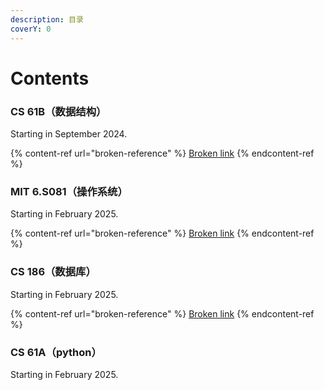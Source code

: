 ```yaml
---
description: 目录
coverY: 0
---
```


# Contents

### CS 61B（数据结构）

Starting in September 2024.

{% content-ref url="broken-reference" %}
[Broken link](broken-reference)
{% endcontent-ref %}

### MIT 6.S081（操作系统）

Starting in February 2025.

{% content-ref url="broken-reference" %}
[Broken link](broken-reference)
{% endcontent-ref %}

### CS 186（数据库）

Starting in February 2025.

{% content-ref url="broken-reference" %}
[Broken link](broken-reference)
{% endcontent-ref %}

### CS 61A（python）

Starting in February 2025.
